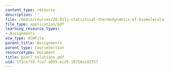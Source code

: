 ```yaml
---
content_type: resource
description: ''
file: /media/courses/20-011j-statistical-thermodynamics-of-biomolecular-systems-be-011j-spring-2004/5f2ce7fdfca7a055ecd518750a102557_pset7_solutions.pdf
file_type: application/pdf
learning_resource_types:
- Assignments
ocw_type: OCWFile
parent_title: Assignments
parent_type: CourseSection
resourcetype: Document
title: pset7_solutions.pdf
uid: 5f2ce7fd-fca7-a055-ecd5-18750a102557
---
```

